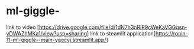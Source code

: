 # ml-giggle-

link to video [https://drive.google.com/file/d/1dN7h3nRiR9cWeKaVGGqsn-yDWAZhMKa1/view?usp=sharing]
link to steamlit application[https://ronin-11-ml-giggle--main-ygocvj.streamlit.app/]
